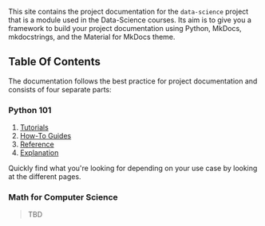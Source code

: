 This site contains the project documentation for the `data-science` project that is a module used in the Data-Science courses. Its aim is to give you a framework to build your project documentation using Python, MkDocs, mkdocstrings, and the Material for MkDocs theme.

## Table Of Contents

The documentation follows the best practice for project documentation and consists of four separate parts:

### Python 101

1. [Tutorials](python/tutorials.md)
2. [How-To Guides](python/guides.md)
3. [Reference](python/reference.md)
4. [Explanation](python/explanation.md)

Quickly find what you're looking for depending on your use case by looking at the different pages.

### Math for Computer Science

> TBD